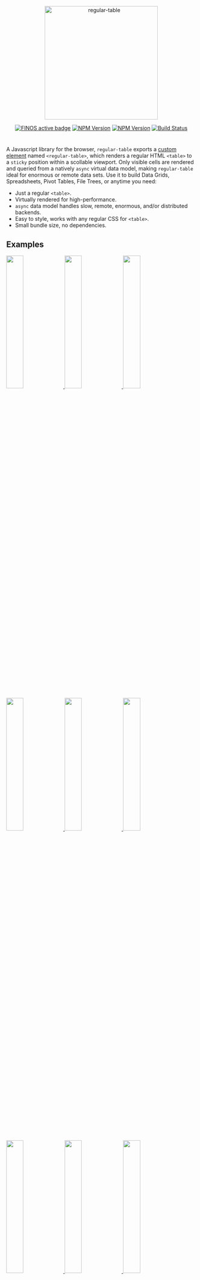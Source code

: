 <p align="center">
<img alt="regular-table" src="https://raw.githubusercontent.com/finos/regular-table/master/logo.png" width="300">
</p>

<p align="center">
<a href="https://community.finos.org/docs/governance/software-projects/stages/active/"><img alt="FINOS active badge" src="https://cdn.jsdelivr.net/gh/finos/contrib-toolbox@master/images/badge-active.svg"></a>
<a href="https://www.npmjs.com/package/regular-table"><img alt="NPM Version" src="https://img.shields.io/npm/v/regular-table.svg?color=brightgreen&style=flat-squar"></a>
<a href="https://www.npmjs.com/package/regular-table"><img alt="NPM Version" src="https://img.shields.io/npm/l/regular-table.svg?color=brightgreen&style=flat-square"></a>
<a href="https://github.com/finos/regular-table/actions?query=workflow%3A%22Build+Status"><img alt="Build Status" src="https://github.com/finos/regular-table/workflows/Build%20Status/badge.svg?branch=master"></a>
</p>

#

A Javascript library for the browser, `regular-table` exports a
[custom element](https://developer.mozilla.org/en-US/docs/Web/Web_Components/Using_custom_elements)
named `<regular-table>`, which renders a regular HTML `<table>` to a `sticky`
position within a scollable viewport. Only visible cells are rendered and
queried from a natively `async` virtual data model, making `regular-table` ideal
for enormous or remote data sets. Use it to build Data Grids, Spreadsheets,
Pivot Tables, File Trees, or anytime you need:

-   Just a regular `<table>`.
-   Virtually rendered for high-performance.
-   `async` data model handles slow, remote, enormous, and/or distributed
    backends.
-   Easy to style, works with any regular CSS for `<table>`.
-   Small bundle size, no dependencies.

## Examples

<a href="https://finos.github.io/regular-table/block?example=two_billion_rows">
<img width="30%" src="https://finos.github.io/regular-table/img/two_billion_rows.png"/>
</a>
<a href="https://finos.github.io/regular-table/block?example=canvas_data_model">
<img width="30%" src="https://finos.github.io/regular-table/img/canvas_data_model.png"/>
</a>
<a href="https://finos.github.io/regular-table/block?example=minesweeper">
<img width="30%" src="https://finos.github.io/regular-table/img/minesweeper.png"/>
</a>
<a href="https://finos.github.io/regular-table/block?example=file_browser">
<img width="30%" src="https://finos.github.io/regular-table/img/file_browser.png"/>
</a>
<a href="https://finos.github.io/regular-table/block?example=spreadsheet">
<img width="30%" src="https://finos.github.io/regular-table/img/spreadsheet.png"/>
</a>
<a href="https://finos.github.io/regular-table/block?example=row_mouse_selection">
<img width="30%" src="https://finos.github.io/regular-table/img/row_mouse_selection.png"/>
</a>
<a href="https://finos.github.io/regular-table/block?example=area_mouse_selection">
<img width="30%" src="https://finos.github.io/regular-table/img/area_mouse_selection.png"/>
</a>
<a href="https://finos.github.io/regular-table/block?example=row_stripes">
<img width="30%" src="https://finos.github.io/regular-table/img/row_stripes.png"/>
</a>
<a href="https://finos.github.io/regular-table/block?example=column_mouse_selection">
<img width="30%" src="https://finos.github.io/regular-table/img/column_mouse_selection.png"/>
</a>
<br/>

-   [2d_array.md](examples/2d_array.md)
-   [canvas_data_model.md](examples/canvas_data_model.md)
-   [file_browser.md](examples/file_browser.md)
-   [minesweeper.md](examples/minesweeper.md)
-   [react.md](examples/react.md)
-   [spreadsheet.md](examples/spreadsheet.md)
-   [two_billion_rows.md](examples/two_billion_rows.md)

## Documentation

What follows functions as a quick-start guide, and will explain the basics of
the Virtual Data Models, Styling and Interaction APIs. Complete
[API docs](https://github.com/finos/regular-table/blob/master/api.md) and
documented
[examples](https://github.com/finos/regular-table/tree/master/examples) are also
available.

-   QuickStart

    -   [Installation](#installation)
    -   [`<regular-table>` Custom Element](#regular-table-custom-element)
    -   [`.setDataListener()` Virtual Data Model](#setdatalistener-virtual-data-model)
        -   [Column and Row Headers](#column-and-row-headers)
        -   [Hierarchial/Group Headers](#hierarchialgroup-headers)
        -   [`async` Data Models](#async-data-models)
    -   [`.addStyleListener()` and `getMeta()` Styling](#addstylelistener-and-getmeta-styling)
        -   [`.invalidate()`](#invalidate)
    -   [`.addEventListener()` Interaction](#addeventlistener-interaction)
    -   [Scrolling](#scrolling)
    -   [Pivots, Filters, Sorts, and Column Expressions with `perspective`](#pivots-filters-sorts-and-column-expressions-with-perspective)
    -   [Development](#development)

-   [API Docs](https://github.com/finos/regular-table/blob/master/api.md)

-   Annotated Examples
    -   [2d_array.md](examples/2d_array.md)
    -   [canvas_data_model.md](examples/canvas_data_model.md)
    -   [file_browser.md](examples/file_browser.md)
    -   [minesweeper.md](examples/minesweeper.md)
    -   [react.md](examples/react.md)
    -   [spreadsheet.md](examples/spreadsheet.md)
    -   [two_billion_rows.md](examples/two_billion_rows.md)

## Installation

Include via a CDN like [JSDelivr](https://cdn.jsdelivr.net/npm/regular-table):

```html
<script src="https://cdn.jsdelivr.net/npm/regular-table"></script>
<link
    rel="stylesheet"
    href="https://cdn.jsdelivr.net/npm/regular-table/dist/css/material.css"
/>
```

Or, add to your project via `npm`:

```bash
npm add regular-table
```

... then import into your asset bundle.

```javascript
import "regular-table";
import "regular-table/dist/css/material.css";
```

## `<regular-table>` Custom Element

`regular-table` exports no symbols, only the `<regular-table>` Custom Element
which is registered as a module import side-effect. Once loaded,
`<regular-table>` can be used just like any other `HTMLElement`, using regular
browser APIs:

```javascript
const regularTable = document.createElement("regular-table");
document.body.appendChild(regularTable);
```

... or from regular HTML:

```html
<regular-table></regular-table>
```

... or from your library of choice, as long as it supports regular HTML! Here's
an example for [React/JSX](https://reactjs.org/):

```javascript
const App = () => <regular-table></regular-table>;
ReactDOM.render(<App />, document.getElementById("root"));
```

## `.setDataListener()` Virtual Data Model

Let's start with with a simple data model, a two dimensional `Array`. This one
is very small at 3 columns x 6 rows, but even for very small data sets,
`regular-table` won't read your entire dataset at once. Instead, we'll need to
write a simple _virtual_ data model to access `DATA` and `COLUMN_NAMES`
indirectly.

```javascript
const DATA = [
    [0, 1, 2, 3, 4, 5],
    ["A", "B", "C", "D", "E", "F"],
    [true, false, true, false, true, false],
];
```

When clipped by the scrollable viewport, you may end up with a `<table>` of just
a rectangular region of `DATA`, rather than the entire set. A simple viewport
2x2 may yield this `<table>`:

<table>
<tbody>
<tr>
<td>0</td>
<td>A</td>
</tr>
<tr>
<td>1</td>
<td>B</td>
</tr>
</tbody>
</table>

```json
{
    "num_rows": 26,
    "num_columns": 3,
    "data": [
        [0, 1],
        ["A", "B"]
    ]
}
```

Here's a an implementation for this simple _virtual_ data model, the function
`getDataSlice()`. This function is called by your `<regular-table>` whenever it
needs more data, with coordinate arguments, `(x0, y0)` to `(x1, y1)`. Only this
region is needed to render the viewport, so `getDataSlice()` returns this
rectangular `slice` of `DATA`. For the window (0, 0) to (2, 2), `getDataSlice()`
would generate an Object as above, containing the `data` slice, as well as the
overall dimensions of `DATA` itself ( `num_rows`, `num_columns`), for sizing the
scroll area. To render this virtual data model to a regular HTML `<table>`,
register this data model via the `setDataListener()` method:

```javascript
function getDataSlice(x0, y0, x1, y1) {
    return {
        num_rows: (num_rows = DATA[0].length),
        num_columns: DATA.length,
        data: DATA.slice(x0, x1).map((col) => col.slice(y0, y1)),
    };
}

regularTable.setDataListener(getDataSlice);
```

This will render your regular HTML `<table>` ! Your DOM will look something like
this, depending on the size of your viewport. Notice there are fewer rows and
columns in the resulting HTML, e.g. the column `Column 3 (boolean)` - as you
scroll, more data will be fetched from `getDataSlice()`, and parts of the
`<table>` will redrawn or extended as needed.

```html
<regular-table>
    <table>
        <tbody>
            <tr>
                <td>0</td>
                <td>A</td>
            </tr>
            <tr>
                <td>1</td>
                <td>B</td>
            </tr>
        </tbody>
    </table>
</regular-table>
```

#### `virtual_mode` Option

`regular-table` supports four modes of virtual scrolling, which can be
configured via the `virtual_mode` optional argument. Note that using a
`virtual_mode` other than the default `"both"` will render the _entire_
`<table>` along the non-virtual axis(es), and may cause rendering performance
degradation.

-   "both" (default) virtualizes scrolling on both axes.
-   "vertical" only virtualizes vertical (y) scrolling.
-   "horizontal" only virtualizes horizontal (x) scrolling.
-   "none" disable all scroll virtualization.

```javascript
table.setDataListener(listener, { virtual_mode: "vertical" });
```

### Column and Row Headers

`regular-table` can also generate Hierarchial Row and Column Headers, using
`<th>` elements which layout in a `fixed` position within the virtual table. It
can generate Column Headers (within the `<thead>`), or Row Headers (the first
children of each `tbody tr`), via the `column_headers` and `row_headers`
properties (respectively) of your data model's `Response` object. This can be
renderered with `column_headers`, a two dimensional `Array` which must be of
length `x1 - x0`, one `Array` for every column in your `data` window.

<table>
<thead>
<tr>
<th>Column 1 (number)</th>
<th>Column 2 (string)</th>
</tr>
</thead>
<tbody>
<tr>
<td>0</td>
<td>A</td>
</tr>
<tr>
<td>1</td>
<td>B</td>
</tr>
</tbody>
</table>

```json
{
    "num_rows": 26,
    "num_columns": 3,
    "data": [
        [0, 1],
        ["A", "B"]
    ],
    "column_headers": [["Column 1 (number)"], ["Column 2 (string)"]]
}
```

### Hierarchial/Group Headers

`regular-table` supports multiple `<tr>` of `<th>`, and also uses `colspan` and
`rowspan` to merge simple consecutive names, which allows description of simple
Row and Column Group Hierarchies such as this:

<table>
<thead>
<tr>
<th colspan="2" rowspan="2"></th>
<th colspan="2">Colgroup 1</th>
</tr>
<tr>
<th>Column 1</th>
<th>Column 2</th>
</tr>
</thead>
<tbody>
<tr>
<th rowspan="2">Rowgroup 1</th>
<th>Row 1</th>
<td>0</td>
<td>A</td>
</tr>
<tr>
<th>Row 2</th>
<td>1</td>
<td>B</td>
</tr>
</tbody>
</table>

```json
{
    "num_rows": 26,
    "num_columns": 3,
    "data": [
        [0, 1],
        ["A", "B"]
    ],
    "row_headers": [
        ["Rowgroup 1", "Row 1"],
        ["Rowgroup 1", "Row 2"]
    ],
    "column_headers": [
        ["Colgroup 1", "Column 1"],
        ["Colgroup 1", "Column 2"]
    ]
}
```

Note that in the rendered HTML, for these Row and Column `Array`, repeated
elements in a sequence will be automatically merged via `rowspan` and `colspan`
attributes. In this example, e.g. `"Rowgroup 1"` will only output to one `<th>`
node in the resulting `<table>`.

Header merging can be disabled with the `merge_headers` option.

### `metadata` Data-Aware Styling

A `dataListener` may also optionally provide a `metadata` field in its response,
a two dimensional `Array` of the same dimensions as `data`. The values in this
field will accompany the metadata records returned by `regular-table`'s
`getMeta()` method (as described in the next section).

```json
{
    "num_rows": 26,
    "num_columns": 3,
    "data": [
        [-1, 1],
        ["A", "B"]
    ],
    "metadata": [
        ["pos", "neg"],
        ["green", "red"]
    ]
}
```

### Rendering Options

Additional rendering options which can be set on the object returned by a
`setDataListener` callback include:

-   `column_header_merge_depth: number` configures the number of rows to include
    from `colspan` merging. This defaults to `header_length - 1`.
-   `row_height: number` configures the pixel height of a row for virtual
    scrolling calculation. This is typically auto-detected from the DOM, but can
    be overridden if needed.
-   `merge_headers: "column" | "row" | "both" | "none"` configures whether
    equivalent, contiguous `<th>` elements are merged via `rowspan` or `colspan`
    for `"row"` and `"column"` respectively (defaults to `"both"`).

### `async` Data Models

With an `async` data model, it's easy to serve `getDataSlice()` remotely from
`node.js` or re-implement the JSON response protocol in any language. Just
return a `Promise()` from, or use an `async` function as an argument to,
`setDataListener()`. Your `<regular-table>` won't render until the `Promise` is
resolved, nor will it call your data model function again until the current call
is resolved or rejected. The following `async` example uses a Web Worker, but
the same principle applies to Web Sockets, `readFile()` or any other
asynchronous source. Returning a `Promise` blocks rendering until the Web Worker
replies:

```javascript
// Browser

let callback;

worker.addEventListener("message", (event) => {
    callback(event.data);
});

regularTable.setDataListener((...viewport) => {
    return new Promise(function (resolve) {
        callback = resolve;
        worker.postMessage(viewport);
    });
});
```

```javascript
// Web Worker

self.addEventListener("message", async (event) => {
    const response = await getDataSlice.apply(null, event.data);
    self.postMessage(response);
});
```

## `.addStyleListener()` and `getMeta()` Styling

`regular-table` can be styled trivially with just regular CSS for `<table>`.

```css
// Zebra striping!
regular-table tr:nth-child(even) td {
    background: rgba(0, 0, 0, 0.2);
}
```

However, CSS alone cannot select on properties of your _data_ - if you scroll
this example, the 2nd row will always be the striped one. Some other
data-reliant style examples include:

-   Styling a specific column in the virtual data set, as `<td>` may represent a
    different column based on horizontal scroll position.
-   Styling cells by value, +/-, heatmaps, categories, etc.
-   Styling cells based on data within-or-outside of the virtual viewport,
    grouping depth, grouping categories, etc.

To make CSS that is virtual-data-model-aware, you'll need to use
`addStyleListener()`, which invokes a callback whenever the `<table>` is
re-rendered, such as through API invocations of `draw()` and user-initiated
events such as scrolling. Within this optionally `async` callback, you can
select `<td>`, `<th>`, etc. elements via regular DOM API methods like
`querySelectorAll()`.

```javascript
// Only select row_headers!
table.addStyleListener(() => {
    for (const th of table.querySelectorAll("tbody th")) {
        style_th(th);
    }
});
```

Once you've selected the `<td>` and `<th>` you want to paint, `getMeta()` will
return a `MetaData` record of information about the HTMLElement's virtual
position. This example uses `meta.x`, the position in `data`-space, to make
virtual-scroll-aware zebra striping.

```javascript
function style_th(th) {
    const meta = table.getMeta(th);
    th.classList.toggle("zebra-striped", meta.x % 2 === 0);
}
```

```css
.zebra-striped {
    background-color: rgba(0, 0, 0, 0.2);
}
```

### `.invalidate()`

To prevent DOM renders, `<regular-table>` conserves DOM calls like `offsetWidth`
to an internal cache. When a `<td>` or `<th>`'s `width` is modified within a
callback to `.addStyleListener()`, you must indicate to `<regular-table>` that
its dimensions have changed in order to invalidate this cache, or you may not
end up with enough rendered columns to fill the screen!

A call to `invalidate()` that does not need new columns only imparts a small
runtime overhead to re-calculate virtual width per async draw iteration, but
should be used conservatively if possible. Calling `invalidate()` outside of a
callback to `.addStyleListener()` will throw an `Error`.

```javascript
table.addStyleListener(() => {
    for (const th of table.querySelectorAll("tbody th")) {
        th.style.maxWidth = "20px";
    }
    table.invalidate();
});
```

## `.addEventListener()` Interaction

`<regular-table>` is a normal `HTMLElement`! Use the `regular-table` API in
concert with regular DOM API methods that work on other `HTMLElement` to create
advanced functionality, such as this example of virtual row select:

```javascript
const selected_rows = [];

table.addEventListener("mousedown", (event) => {
    const meta = table.getMeta(event.target);
    if (meta && meta.y >= 0) {
        selected_rows.push(meta.y);
        table.draw();
    }
});

table.addStyleListener(() => {
    for (const td of table.querySelectorAll("td")) {
        const meta = table.getMeta(td);
        td.classList.toggle("row-selected", selected_rows.includes(meta.y));
    }
});
```

Advanced examples can be found in the
[`examples`](https://github.com/finos/regular-table/tree/master/examples)
directory, and in the
[`bl.ocks` example gallery](https://github.com/finos/regular-table#examples).

## Scrolling

Because of the structure of the HTML `<table>` element, `<td>` elements must be
aligned with their respective row/column, which causes default `<regular-table>`
to only be able to scroll in increments of a cell, which can be irregular when
column data is of different lengths. Optionally, you may implement _sub-cell
scrolling_ in CSS via `<regular-table>` slotted CSS variables. The provided
`material.css` theme does exactly this, or you can implement this in any custom
style by importing the `sub_cell_scrollling.css` stylesheet explicitly:

```html
<link
    rel="stylesheet"
    href="https://cdn.jsdelivr.net/npm/regular-table/dist/css/sub-cell-scrolling.css"
/>
```

## Pivots, Filters, Sorts, and Column Expressions with `perspective`

`regular-table` is natively compatible with
[`perspective`](https://github.com/finos/perspective/), a WebAssembly streaming
visualization engine. By using a `perspective.Table` as a Virtual Data Nodel, it
becomes simple to achieve user-driven row and column pivots, filters, sorts, and
column expressions, as well as charts and persistent layouts, from
high-frequency updating data.

<!-- add examples when perspective 0.5.1 is released -->

## Development

First install `dev_dependencies`:

```bash
pnpm install
```

Build the library

```bash
pnpm run build
```

Run the test suite

```bash
pnpm run test
```

Start the example server at
[`http://localhost:8080/examples/`](http://localhost:8080/examples/)

```bash
pnpm run start
```

<!--
## Stats
![npm bundle size](https://img.shields.io/bundlephobia/minzip/regular-table)
-->

#### OpenSSF

The Regular Table project achieves the
["Passing" Open Source Security Foundation (OpenSSF) Best Practices status](https://bestpractices.coreinfrastructure.org/en/projects/6771).

## License

This software is licensed under the Apache 2.0 license. See the
[LICENSE](LICENSE) and [AUTHORS](AUTHORS) files for details.
